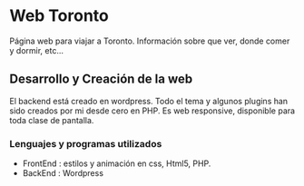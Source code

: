 # Web Toronto
Página web para viajar a Toronto.
Información sobre que ver, donde comer y dormir, etc...

## Desarrollo y Creación de la web
El backend está creado en wordpress.
Todo el tema y algunos plugins han sido creados por mi desde cero en PHP.
Es web responsive, disponible para toda clase de pantalla.

### Lenguajes y programas utilizados
* FrontEnd : estilos y animación en  css, Html5, PHP.
* BackEnd : Wordpress